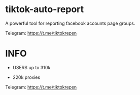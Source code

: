 # tiktok-auto-report

A powerful tool for reporting facebook accounts page groups.

Telegram: https://t.me/tiktokrepsn


# INFO
- USERS up to 310k 

- 220k proxies
  
Telegram: https://t.me/tiktokrepsn
